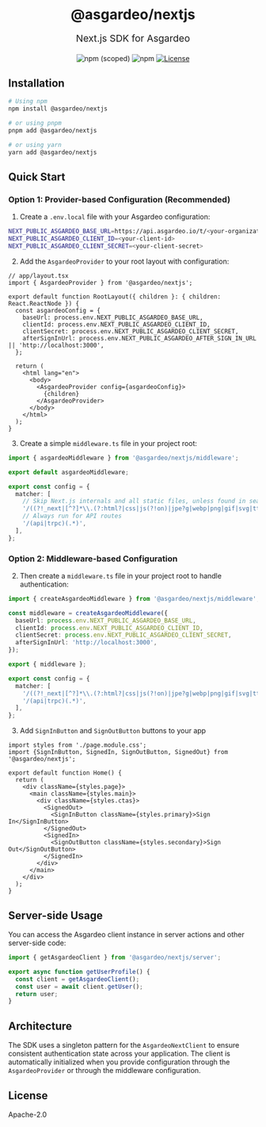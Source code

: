 <p align="center" style="color: #343a40">
  <h1 align="center">@asgardeo/nextjs</h1>
</p>
<p align="center" style="font-size: 1.2rem;">Next.js SDK for Asgardeo</p>
<div align="center">
  <img alt="npm (scoped)" src="https://img.shields.io/npm/v/@asgardeo/nextjs">
  <img alt="npm" src="https://img.shields.io/npm/dw/@asgardeo/nextjs">
  <a href="./LICENSE"><img src="https://img.shields.io/badge/License-Apache%202.0-blue.svg" alt="License"></a>
</div>

## Installation

```bash
# Using npm
npm install @asgardeo/nextjs

# or using pnpm
pnpm add @asgardeo/nextjs

# or using yarn
yarn add @asgardeo/nextjs
```

## Quick Start

### Option 1: Provider-based Configuration (Recommended)

1. Create a `.env.local` file with your Asgardeo configuration:

```bash
NEXT_PUBLIC_ASGARDEO_BASE_URL=https://api.asgardeo.io/t/<your-organization-name>
NEXT_PUBLIC_ASGARDEO_CLIENT_ID=<your-client-id>
NEXT_PUBLIC_ASGARDEO_CLIENT_SECRET=<your-client-secret>
```

2. Add the `AsgardeoProvider` to your root layout with configuration:

```tsx
// app/layout.tsx
import { AsgardeoProvider } from '@asgardeo/nextjs';

export default function RootLayout({ children }: { children: React.ReactNode }) {
  const asgardeoConfig = {
    baseUrl: process.env.NEXT_PUBLIC_ASGARDEO_BASE_URL,
    clientId: process.env.NEXT_PUBLIC_ASGARDEO_CLIENT_ID,
    clientSecret: process.env.NEXT_PUBLIC_ASGARDEO_CLIENT_SECRET,
    afterSignInUrl: process.env.NEXT_PUBLIC_ASGARDEO_AFTER_SIGN_IN_URL || 'http://localhost:3000',
  };

  return (
    <html lang="en">
      <body>
        <AsgardeoProvider config={asgardeoConfig}>
          {children}
        </AsgardeoProvider>
      </body>
    </html>
  );
}
```

3. Create a simple `middleware.ts` file in your project root:

```typescript
import { asgardeoMiddleware } from '@asgardeo/nextjs/middleware';

export default asgardeoMiddleware;

export const config = {
  matcher: [
    // Skip Next.js internals and all static files, unless found in search params
    '/((?!_next|[^?]*\\.(?:html?|css|js(?!on)|jpe?g|webp|png|gif|svg|ttf|woff2?|ico|csv|docx?|xlsx?|zip|webmanifest)).*)',
    // Always run for API routes
    '/(api|trpc)(.*)',
  ],
};
```

### Option 2: Middleware-based Configuration

2. Then create a `middleware.ts` file in your project root to handle authentication:

```typescript
import { createAsgardeoMiddleware } from '@asgardeo/nextjs/middleware';

const middleware = createAsgardeoMiddleware({
  baseUrl: process.env.NEXT_PUBLIC_ASGARDEO_BASE_URL,
  clientId: process.env.NEXT_PUBLIC_ASGARDEO_CLIENT_ID,
  clientSecret: process.env.NEXT_PUBLIC_ASGARDEO_CLIENT_SECRET,
  afterSignInUrl: 'http://localhost:3000',
});

export { middleware };

export const config = {
  matcher: [
    '/((?!_next|[^?]*\\.(?:html?|css|js(?!on)|jpe?g|webp|png|gif|svg|ttf|woff2?|ico|csv|docx?|xlsx?|zip|webmanifest)).*)',
    '/(api|trpc)(.*)',
  ],
};
```

3. Add `SignInButton` and `SignOutButton` buttons to your app

```tsx
import styles from './page.module.css';
import {SignInButton, SignedIn, SignOutButton, SignedOut} from '@asgardeo/nextjs';

export default function Home() {
  return (
    <div className={styles.page}>
      <main className={styles.main}>
        <div className={styles.ctas}>
          <SignedOut>
            <SignInButton className={styles.primary}>Sign In</SignInButton>
          </SignedOut>
          <SignedIn>
            <SignOutButton className={styles.secondary}>Sign Out</SignOutButton>
          </SignedIn>
        </div>
      </main>
    </div>
  );
}
```

## Server-side Usage

You can access the Asgardeo client instance in server actions and other server-side code:

```typescript
import { getAsgardeoClient } from '@asgardeo/nextjs/server';

export async function getUserProfile() {
  const client = getAsgardeoClient();
  const user = await client.getUser();
  return user;
}
```

## Architecture

The SDK uses a singleton pattern for the `AsgardeoNextClient` to ensure consistent authentication state across your application. The client is automatically initialized when you provide configuration through the `AsgardeoProvider` or through the middleware configuration.

## License

Apache-2.0
